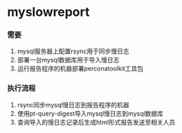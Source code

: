 # myslowreport

### 需要
1. mysql服务器上配置rsync用于同步慢日志
2. 部署一台mysql数据库用于导入慢日志
3. 运行报告程序的机器部署perconatoolkit工具包

### 执行流程
1. rsync同步mysql慢日志到报告程序的机器
2. 使用pt-query-digest导入mysql慢日志到mysql数据库
3. 查询导入的慢日志记录后生成html形式报告发送至相关人员
